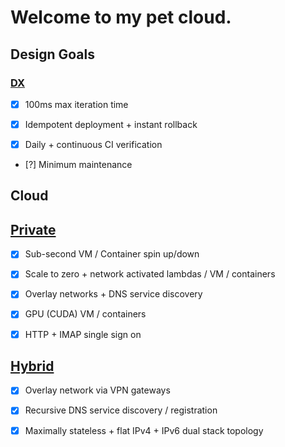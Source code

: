 # Welcome to my pet cloud.

## Design Goals

### [DX](https://github.com/ms-jpq/lab/blob/main/doc/DX.md)

- [x] 100ms max iteration time

- [x] Idempotent deployment + instant rollback

- [x] Daily + continuous CI verification

- [?] Minimum maintenance

## Cloud

## [Private](https://github.com/ms-jpq/lab/blob/main/doc/PRIVATE_CLOUD.md)

- [x] Sub-second VM / Container spin up/down

- [x] Scale to zero + network activated lambdas / VM / containers

- [x] Overlay networks + DNS service discovery

- [x] GPU (CUDA) VM / containers

- [x] HTTP + IMAP single sign on

## [Hybrid](https://github.com/ms-jpq/lab/blob/main/doc/NETWORK.md)

- [x] Overlay network via VPN gateways

- [x] Recursive DNS service discovery / registration

- [x] Maximally stateless + flat IPv4 + IPv6 dual stack topology
